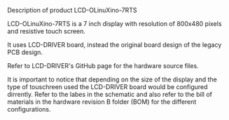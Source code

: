 Description of product LCD-OLinuXino-7RTS

LCD-OLinuXino-7RTS is a 7 inch display with resolution of 800x480 pixels and resistive touch screen.

It uses LCD-DRIVER board, instead the original board design of the legacy PCB design.

Refer to LCD-DRIVER's GitHub page for the hardware source files.

It is important to notice that depending on the size of the display and the type of touschreen 
used the LCD-DRIVER board would be configured dirrently. Refer to the labes in the schematic 
and also refer to the bill of materials in the hardware revision B folder (BOM) for the 
different configurations.